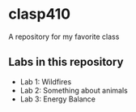 # clasp410
A repository for my favorite class

## Labs in this repository

- Lab 1: Wildfires
- Lab 2: Something about animals
- Lab 3: Energy Balance